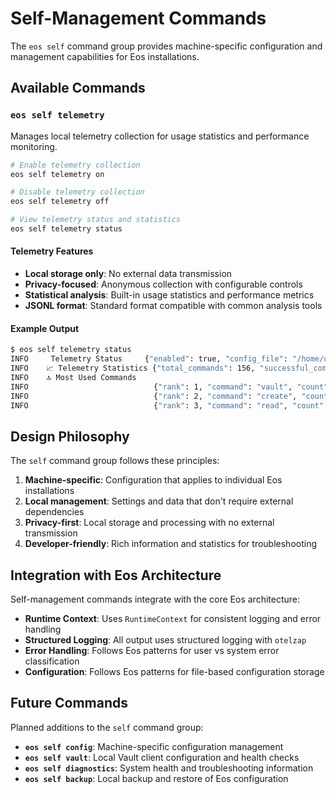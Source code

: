 # Self-Management Commands

The `eos self` command group provides machine-specific configuration and management capabilities for Eos installations.

## Available Commands

### `eos self telemetry`

Manages local telemetry collection for usage statistics and performance monitoring.

```bash
# Enable telemetry collection
eos self telemetry on

# Disable telemetry collection  
eos self telemetry off

# View telemetry status and statistics
eos self telemetry status
```

#### Telemetry Features

- **Local storage only**: No external data transmission
- **Privacy-focused**: Anonymous collection with configurable controls
- **Statistical analysis**: Built-in usage statistics and performance metrics
- **JSONL format**: Standard format compatible with common analysis tools

#### Example Output

```bash
$ eos self telemetry status
INFO     Telemetry Status     {"enabled": true, "config_file": "/home/user/.eos/telemetry_on", "data_file": "/var/log/eos/telemetry.jsonl"}
INFO    📈 Telemetry Statistics {"total_commands": 156, "successful_commands": 142, "failed_commands": 14, "success_rate_percent": 91.0, "file_size": "45.2 KB", "oldest_entry": "2024-06-20 10:30:15", "newest_entry": "2024-06-23 16:45:22"}
INFO    🔝 Most Used Commands
INFO                            {"rank": 1, "command": "vault", "count": 45}
INFO                            {"rank": 2, "command": "create", "count": 32}
INFO                            {"rank": 3, "command": "read", "count": 28}
```

## Design Philosophy

The `self` command group follows these principles:

1. **Machine-specific**: Configuration that applies to individual Eos installations
2. **Local management**: Settings and data that don't require external dependencies
3. **Privacy-first**: Local storage and processing with no external transmission
4. **Developer-friendly**: Rich information and statistics for troubleshooting

## Integration with Eos Architecture

Self-management commands integrate with the core Eos architecture:

- **Runtime Context**: Uses `RuntimeContext` for consistent logging and error handling
- **Structured Logging**: All output uses structured logging with `otelzap`
- **Error Handling**: Follows Eos patterns for user vs system error classification
- **Configuration**: Follows Eos patterns for file-based configuration storage

## Future Commands

Planned additions to the `self` command group:

- **`eos self config`**: Machine-specific configuration management
- **`eos self vault`**: Local Vault client configuration and health checks
- **`eos self diagnostics`**: System health and troubleshooting information
- **`eos self backup`**: Local backup and restore of Eos configuration